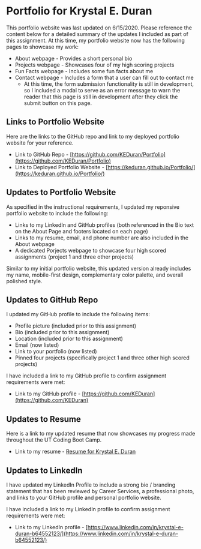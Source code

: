 # Portfolio for Krystal E. Duran

This portfolio website was last updated on 6/15/2020. Please reference the content below for a detailed summary of the updates I included as part of this assignment. At this time, my portfolio website now has the following pages to showcase my work:

- About webpage - Provides a short personal bio
- Projects webpage - Showcases four of my high scoring projects
- Fun Facts webpage - Includes some fun facts about me
- Contact webpage - Includes a form that a user can fill out to contact me
  - At this time, the form submission functionality is still in development, so I included a modal to serve as an error message to warn the reader that this page is still in development after they click the submit button on this page.

## Links to Portfolio Website

Here are the links to the GitHub repo and link to my deployed portfolio website for your reference.

- Link to GitHub Repo - [https://github.com/KEDuran/Portfolio](https://github.com/KEDuran/Portfolio)
- Link to Deployed Portfolio Website - [https://keduran.github.io/Portfolio/](https://keduran.github.io/Portfolio/)

## Updates to Portfolio Website

As specified in the instructional requirements, I updated my reponsive portfolio website to include the following:

- Links to my LinkedIn and GitHub profiles (both referenced in the Bio text on the About Page and footers located on each page)
- Links to my resume, email, and phone number are also included in the About webpage
- A dedicated Porjects webpage to showcase four high scored assignments (project 1 and three other projects)

Similar to my initial portfolio website, this updated version already includes my name, mobile-first design, complementary color palette, and overall polished style.

## Updates to GitHub Repo

I updated my GitHub profile to include the following items:

- Profile picture (included prior to this assignment)
- Bio (included prior to this assignment)
- Location (included prior to this assignment)
- Email (now listed)
- Link to your portfolio (now listed)
- Pinned four projects (specifically project 1 and three other high scored projects)

I have included a link to my GitHub profile to confirm assignment requirements were met:

- Link to my GitHub profile - [https://github.com/KEDuran](https://github.com/KEDuran)

## Updates to Resume

Here is a link to my updated resume that now showcases my progress made throughout the UT Coding Boot Camp.

- Link to my resume - [Resume for Krystal E. Duran](https://drive.google.com/file/d/19KIgS42PcWX6oEKzVI1cSNP5Px2pAE8P/view?usp=sharing)

## Updates to LinkedIn

I have updated my LinkedIn Profile to include a strong bio / branding statement that has been reviewed by Career Services, a professional photo, and links to your GitHub profile and personal portfolio website.

I have included a link to my LinkedIn profile to confirm assignment requirements were met:

- Link to my LinkedIn profile - [https://www.linkedin.com/in/krystal-e-duran-b64552123/](https://www.linkedin.com/in/krystal-e-duran-b64552123/)
